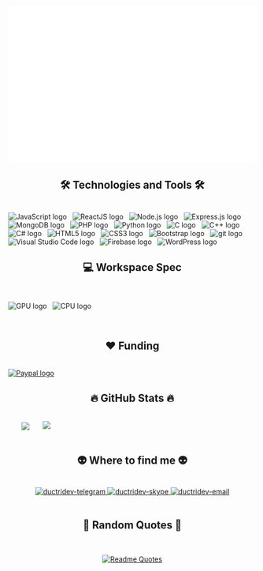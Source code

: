 <!-- ductridev -->
<a href="#" target="_blank">
  <img src="svg/ductridev.svg" width="1200" alt="Click to see the source" />
</a>

<h2 align="center">🛠 Technologies and Tools 🛠</h2>
<br>
<!-- https://simpleicons.org/ -->
<span><img src="https://img.shields.io/badge/JavaScript-282C34?logo=javascript&logoColor=F7DF1E" alt="JavaScript logo" title="JavaScript" height="25" /></span>
&nbsp;
<span><img src="https://img.shields.io/badge/ReactJS-282C34?logo=react&logoColor=61DAFB" alt="ReactJS logo" title="ReactJS" height="25" /></span>
&nbsp;
<span><img src="https://img.shields.io/badge/Node.js-282C34?logo=node.js&logoColor=00F200" alt="Node.js logo" title="Node.js" height="25" /></span>
&nbsp;
<span><img src="https://img.shields.io/badge/Express-282C34?logo=express&logoColor=FFFFFF" alt="Express.js logo" title="Express.js" height="25" /></span>
&nbsp;
<span><img src="https://img.shields.io/badge/MongoDB-282C34?logo=mongodb&logoColor=47A248" alt="MongoDB logo" title="MongoDB" height="25" /></span>
&nbsp;
<span><img src="https://img.shields.io/badge/PHP-282C34?logo=php&logoColor=7952B3" alt="PHP logo" title="PHP" height="25" /></span>
&nbsp;
<span><img src="https://img.shields.io/badge/Python-282C34?logo=python&logoColor=7952B3" alt="Python logo" title="Python" height="25" /></span>
&nbsp;
<span><img src="https://img.shields.io/badge/C-282C34?logo=c&logoColor=7952B3" alt="C logo" title="C" height="25" /></span>
&nbsp;
<span><img src="https://img.shields.io/badge/C%2B%2B-282C34?logo=c%2B%2B&logoColor=7952B3" alt="C++ logo" title="C++" height="25" /></span>
&nbsp;
<span><img src="https://img.shields.io/badge/C%23-282C34?logo=c-sharp&logoColor=7952B3" alt="C# logo" title="C#" height="25" /></span>
&nbsp;
<span><img src="https://img.shields.io/badge/HTML5-282C34?logo=html5&logoColor=E34F26" alt="HTML5 logo" title="HTML5" height="25" /></span>
&nbsp;
<span><img src="https://img.shields.io/badge/CSS3-282C34?logo=css3&logoColor=1572B6" alt="CSS3 logo" title="CSS3" height="25" /></span>
&nbsp;
<span><img src="https://img.shields.io/badge/Bootstrap-282C34?logo=bootstrap&logoColor=7952B3" alt="Bootstrap logo" title="Bootstrap" height="25" /></span>
&nbsp;
<span><img src="https://img.shields.io/badge/git-282C34?logo=git&logoColor=F05032" alt="git logo" title="git" height="25" /></span>
&nbsp;
<span><img src="https://img.shields.io/badge/VS%20Code-282C34?logo=visual-studio-code&logoColor=007ACC" alt="Visual Studio Code logo" title="Visual Studio Code" height="25" /></span>
&nbsp;
<span><img src="https://img.shields.io/badge/Firebase-282C34?logo=firebase&logoColor=FFCA28" alt="Firebase logo" title="Firebase" height="25" /></span>
&nbsp;
<span><img src="https://img.shields.io/badge/WordPress-282C34?logo=wordPress&logoColor=21759B" alt="WordPress logo" title="WordPress" height="25" /></span>
&nbsp;

<br>

<h2 align="center">💻 Workspace Spec</h2>
<br>

<span><img src="https://img.shields.io/badge/NVIDIA-GTX1650-76B900?logo=nvidia&logoColor=76B900" alt="GPU logo" title="GPU" height="25" /></span>
&nbsp;
<span><img src="https://img.shields.io/badge/AMD-Ryzen_7_5700G-ED1C24?logo=amd&logoColor=ED1C24" alt="CPU logo" title="CPU" height="25" /></span>
&nbsp;

<br>

<h2 align="center">❤ Funding</h2>
<br>

<a href="https://www.paypal.com/paypalme/trihd2104" title="ductridev">
  <img src="https://img.shields.io/badge/PayPal-282C34?logo=paypal&logoColor=7952B3" alt="Paypal logo" title="Paypal" height="25" />
</a>

<br>

<h2 align="center">🔥 GitHub Stats 🔥</h2>
<!-- https://github.com/anuraghazra/github-readme-stats -->
<br>
<div align=center>
  <a href="#" title="ductridev">
    <img width="315" align="center" src="https://github-readme-stats.vercel.app/api/top-langs/?username=ductridev&hide=c%23,powershell,Mathematica,Ruby,Cuda&title_color=61dafb&text_color=ffffff&icon_color=61dafb&bg_color=20232a&langs_count=8&layout=compact&border_color=61dafb&hide_border=true" />
  </a>
  <a href="#" title="ductridev">
    <img align="right" width="434" src="https://github-readme-stats.vercel.app/api?username=ductridev&show_icons=true&theme=react&border_color=61dafb&hide_border=true" />
  </a>
</div>

<br>

<h2 align="center">👽 Where to find me 👽</h2>
<br>
<!-- https://icons8.com -->
<div align="center">
  <a href="https://t.me/@trihd123" target="blank">
    <img src="https://img.icons8.com/bubbles/100/000000/telegram-app.png" alt="ductridev-telegram"/>
  </a>
  <a href="https://join.skype.com/invite/uExNvNHPl2dZ" target="blank">
    <img src="https://img.icons8.com/bubbles/100/000000/skype.png" alt="ductridev-skype"/>
  </a>
  <a href="mailto:trihd123@gmail.com" target="top">
    <img src="https://img.icons8.com/bubbles/100/000000/apple-mail.png" alt="ductridev-email" />
  </a>
</div>

<br>

<h2 align="center">📑 Random Quotes 📑</h2>
<br>
<!-- https://github.com/shravan20/github-readme-quotes -->
<div align="center">

[![Readme Quotes](https://quotes-github-readme.vercel.app/api?type=horizontal&theme=dark)](https://github.com/piyushsuthar/github-readme-quotes)

</div>

